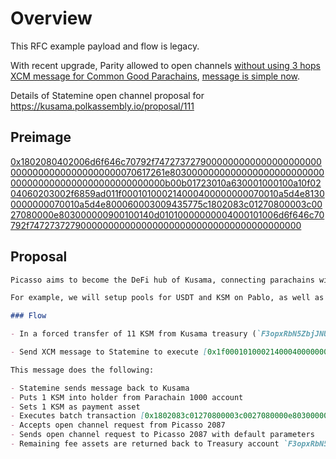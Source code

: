 # Overview

This RFC example payload and flow is legacy.

With recent upgrade, Parity allowed to open channels [without using 3 hops XCM message for Common Good Parachains](https://github.com/paritytech/polkadot/pull/6155), [message is simple now](https://polkadot.js.org/apps/?rpc=wss%3A%2F%2Fkusama-rpc.polkadot.io#/extrinsics/decode/0x18020c0402006d6f646c70792f747273727900000000000000000000000000000000000000000070617261e80300000000000000000000000000000000000000000000000000000b00a0724e18093c0727080000e8030000e8030000009001003c07e803000027080000e803000000900100).

Details of Statemine open channel proposal for https://kusama.polkassembly.io/proposal/111

## Preimage

[0x1802080402006d6f646c70792f747273727900000000000000000000000000000000000000000070617261e80300000000000000000000000000000000000000000000000000000b00b01723010a630001000100a10f0204060203002f6859ad011f000101000214000400000000070010a5d4e81300000000070010a5d4e800060003009435775c1802083c01270800003c0027080000e803000000900100140d01010000000004000101006d6f646c70792f74727372790000000000000000000000000000000000000000](https://polkadot.js.org/apps/?rpc=wss%3A%2F%2Fkusama.api.onfinality.io%2Fpublic-ws#/extrinsics/decode/0x1802080402006d6f646c70792f747273727900000000000000000000000000000000000000000070617261e80300000000000000000000000000000000000000000000000000000b00b01723010a630001000100a10f0204060203002f6859ad011f000101000214000400000000070010a5d4e81300000000070010a5d4e800060003009435775c1802083c01270800003c0027080000e803000000900100140d01010000000004000101006d6f646c70792f74727372790000000000000000000000000000000000000000)


## Proposal

```markdown
Picasso aims to become the DeFi hub of Kusama, connecting parachains with the broader Cosmos ecosystem. Through opening this XCM channel, Statemine assets will have access to Picasso dapps, thereby increasing the utility and TVL of USDT and other Statemine tokens.

For example, we will setup pools for USDT and KSM on Pablo, as well as integrating them within our later released pallets such as CosmWasm. This opens up the possibility to also support these tokens within our IBC bridge that will launch in the future too. 

### Flow

- In a forced transfer of 11 KSM from Kusama treasury (`F3opxRbN5ZbjJNU511Kj2TLuzFcDq9BGduA9TgiECafpg29`) to Statemine (`F7fq1jSNVTPfJmaHaXCMtatT1EZefCUsa7rRiQVNR5efcah`). 10 KSM are used as a deposit for channels. 1 KSM is used to pay transaction fees.

- Send XCM message to Statemine to execute [0x1f000101000214000400000000070010a5d4e81300000000070010a5d4e800060003009435775c1802083c01270800003c0027080000e803000000900100140d01010000000004000101006d6f646c70792f74727372790000000000000000000000000000000000000000](https://polkadot.js.org/apps/?rpc=wss%3A%2F%2Fstatemine.api.onfinality.io%2Fpublic-ws#/extrinsics/decode/0x1f000101000214000400000000070010a5d4e81300000000070010a5d4e800060003009435775c1802083c01270800003c0027080000e803000000900100140d01010000000004000101006d6f646c70792f74727372790000000000000000000000000000000000000000)

This message does the following:

- Statemine sends message back to Kusama
- Puts 1 KSM into holder from Parachain 1000 account
- Sets 1 KSM as payment asset
- Executes batch transaction [0x1802083c01270800003c0027080000e803000000900100](https://polkadot.js.org/apps/?rpc=wss%3A%2F%2Fkusama.api.onfinality.io%2Fpublic-ws#/extrinsics/decode/0x1802083c01270800003c0027080000e803000000900100)
- Accepts open channel request from Picasso 2087
- Sends open channel request to Picasso 2087 with default parameters
- Remaining fee assets are returned back to Treasury account `F3opxRbN5ZbjJNU511Kj2TLuzFcDq9BGduA9TgiECafpg29`
```